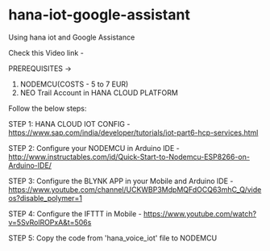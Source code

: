 # hana-iot-google-assistant
Using hana iot and Google Assistance

Check this Video link - 

PREREQUISITES ->

1. NODEMCU(COSTS - 5 to 7 EUR)
2. NEO Trail Account in HANA CLOUD PLATFORM

Follow the below steps:

STEP 1: HANA CLOUD IOT CONFIG - https://www.sap.com/india/developer/tutorials/iot-part6-hcp-services.html

STEP 2: Configure your NODEMCU in Arduino IDE - http://www.instructables.com/id/Quick-Start-to-Nodemcu-ESP8266-on-Arduino-IDE/

STEP 3: Configure the BLYNK APP in your Mobile and Arduino IDE  - https://www.youtube.com/channel/UCKWBP3MdpMQFdOCQ63mhC_Q/videos?disable_polymer=1

STEP 4: Configure the IFTTT in Mobile - https://www.youtube.com/watch?v=5SvRolROPxA&t=506s

STEP 5: Copy the code from 'hana_voice_iot' file to NODEMCU
